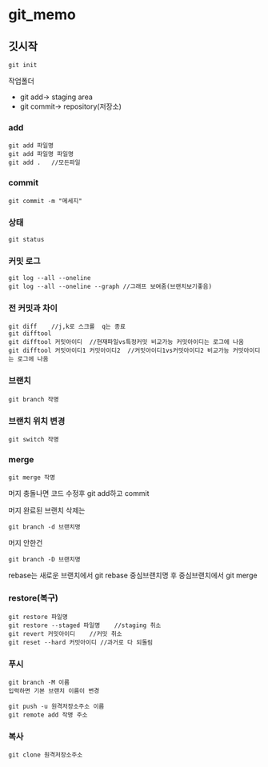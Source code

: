 # git_memo

## 깃시작
`git init`

작업폴더	

- git add->	staging area
- git commit->	repository(저장소)

### add
```
git add 파일명
git add 파일명 파일명
git add .	//모든파일
```


### commit
`git commit -m "메세지"`

### 상태
`git status`

### 커밋 로그
```
git log --all --oneline
git log --all --oneline --graph	//그래프 보여줌(브랜치보기좋음)
```

### 전 커밋과 차이
```
git diff	//j,k로 스크롤  q는 종료
git difftool
git difftool 커밋아이디	//현재파일vs특정커밋 비교가능 커밋아이디는 로그에 나옴
git difftool 커밋아이디1 커밋아이디2	//커밋아이디1vs커밋아이디2 비교가능 커밋아이디는 로그에 나옴
```

### 브랜치
`git branch 작명`

### 브랜치 위치 변경
`git switch 작명`

### merge
`git merge 작명`

머지 충돌나면 코드 수정후 git add하고 commit

머지 완료된 브랜치 삭제는

`git branch -d 브랜치명`

머지 안한건

`git branch -D 브랜치명`

rebase는 새로운 브랜치에서 git rebase 중심브랜치명 후 중심브랜치에서 git merge


### restore(복구)
```
git restore 파일명
git restore --staged 파일명	//staging 취소
git revert 커밋아이디	//커밋 취소
git reset --hard 커밋아이디 //과거로 다 되돌림
```

### 푸시
```
git branch -M 이름
입력하면 기본 브랜치 이름이 변경

git push -u 원격저장소주소 이름
git remote add 작명 주소
```

### 복사
`git clone 원격저장소주소`

